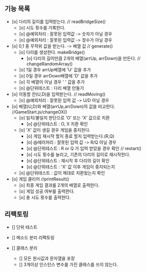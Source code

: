 ## 기능 목록

- [o] 다리의 길이를 입력받는다. // readBridgeSize()
  - [o] 시도 횟수를 기록한다.
  - [o] @예외처리 : 잘못된 입력값 -> 숫자가 아닐 경우
  - [o] @예외처리 : 잘못된 입력값 -> 정수가 아닐 경우
- [o] 0,1 중 무작위 값을 받는다. -> 배열 값 // generate()
  - [o] 다리를 생성한다. makeBridge()
    - [o] 다리의 길이만큼 2개의 배열(arrUp, arrDown)을 만든다. // changeRandomArray()
  - [o] 1일 경우 arrUp배열에 'U' 값을 추가
  - [o] 0일 경우 arrDown배열에 'D' 값을 추가
  - [o] 각 배열이 아닐 경우 ' ' 값을 추가
  - [o] @단위테스트 : 다리 배열 만들기
- [o] 이동할 칸(U,D)을 입력받는다. // readMoving()
  - [o] @예외처리 : 잘못된 입력 값 -> U/D 아닐 경우
- [o] 배열(U,D)와 배열(arrUp,arrDown)의 값을 비교한다. //GameStart.js/changeOX()
  - [o] 일치/불일치 판단으로 'O' 또는 'X' 값으로 치환
    - [o] @단위테스트 : O, X 치환 확인
  - [o] 'X' 값이 생길 경우 게임을 중지한다.
    - [o] 게임 재시작 할지 종료 할지 입력받는다.(R,Q)
    - [o] @에러처리 : 잘못된 입력 값 -> R/Q 아닐 경우
    - [o] @단위테스트 : R or Q 가 입력 받았을 경우 확인 // restart()
    - [o] 시도 횟수를 늘리고, 기존의 다리의 길이로 재시작한다.
    - [o] @단위테스트 : 재시작 후 다리의 길이 확인
    - [o] @단위테스트 : 'X' 값 이후 게임이 중지되는지
  - [o] @단위테스트 : 값이 제대로 치환됬는지 확인
- [o] 게임 클리어 //printResult()
  - [o] 최종 게임 결과를 2개의 배열로 출력한다.
  - [o] 게임 성공 여부를 출력한다.
  - [o] 총 시도 횟수를 출력한다.

## 리팩토링

- [] 단위 테스트

- [] 메소드 분리 리팩토링

- [] 클래스 분리
  - [] 모든 원시값과 문자열을 포장
  - [] 3개이상 인스턴스 변수를 가진 클래스를 쓰지 않는다.

